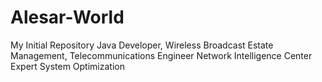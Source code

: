 # Alesar-World
My Initial Repository
Java Developer, Wireless Broadcast Estate Management, Telecommunications Engineer
Network Intelligence Center Expert
System Optimization
